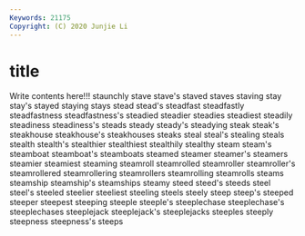 ```yaml
---
Keywords: 21175
Copyright: (C) 2020 Junjie Li
---
```


# title

Write contents here!!!
staunchly 
stave 
stave's 
staved 
staves 
staving 
stay
stay's 
stayed 
staying 
stays 
stead 
stead's 
steadfast 
steadfastly 
steadfastness 
steadfastness's
steadied 
steadier 
steadies 
steadiest 
steadily 
steadiness 
steadiness's 
steads 
steady 
steady's
steadying 
steak 
steak's 
steakhouse 
steakhouse's 
steakhouses 
steaks 
steal 
steal's 
stealing
steals 
stealth 
stealth's 
stealthier 
stealthiest 
stealthily 
stealthy 
steam 
steam's 
steamboat
steamboat's 
steamboats 
steamed 
steamer 
steamer's 
steamers 
steamier 
steamiest 
steaming 
steamroll
steamrolled 
steamroller 
steamroller's 
steamrollered 
steamrollering 
steamrollers 
steamrolling 
steamrolls 
steams 
steamship
steamship's 
steamships 
steamy 
steed 
steed's 
steeds 
steel 
steel's 
steeled 
steelier
steeliest 
steeling 
steels 
steely 
steep 
steep's 
steeped 
steeper 
steepest 
steeping
steeple 
steeple's 
steeplechase 
steeplechase's 
steeplechases 
steeplejack 
steeplejack's 
steeplejacks 
steeples 
steeply
steepness 
steepness's 
steeps 
